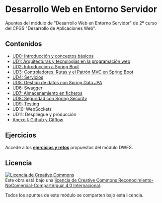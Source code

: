 # Desarrollo Web en Entorno Servidor
Apuntes del módulo de "Desarrollo Web en Entorno Servidor" de 2º curso del CFGS "Desarrollo de Aplicaciones Web". 

## Contenidos
- [UD0: Introducción y conceptos básicos](./UD0-Introduccion/README.md)
- [UD1: Arquitecturas y tecnologías en la programación web](./UD1-Arquitecturasytecnologias.md)
- [UD2: Introducción a Spring Boot](./UD2-Introduccion-a-spring-boot.md)
- [UD3: Controladores, Rutas y el Patrón MVC en Spring Boot](./UD3-Controladores-rutas-mvc.md)
- [UD4: Servicios](./UD4-Servicios.md)
- [UD5: Gestión de datos con Spring Data JPA](./UD5-Spring-Data-JPA.md)
- [UD6: Swagger](./UD6-Swagger.md)
- [UD7: Almacenamiento en ficheros](./UD7-Ficheros.md)
- [UD8: Seguridad con Spring Security](./UD8-Seguridad.md)
- [UD9: Testing](./UD9-Testing.md)
- UD10: WebSockets
- UD11: Despliegue y producción
- [Anexo I: Github y Gitflow](./AnexoI-Github.md)

## Ejercicios
Accede a los **[ejercicios y retos](./ejercicios.md)** propuestos del módulo DWES.


## Licencia
<a rel="license" href="http://creativecommons.org/licenses/by-nc-sa/4.0/"><img alt="Licencia de Creative Commons" style="border-width:0" src="https://i.creativecommons.org/l/by-nc-sa/4.0/88x31.png" /></a><br />Este obra está bajo una <a rel="license" href="http://creativecommons.org/licenses/by-nc-sa/4.0/">licencia de Creative Commons Reconocimiento-NoComercial-CompartirIgual 4.0 Internacional</a>.

Todos los apuntes de este módulo se comparten bajo esta licencia.